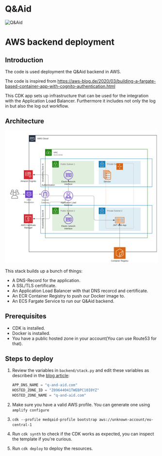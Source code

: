 # Q&Aid

<img src="https://github.com/tudorcebere/Q-Aid/blob/master/misc/q_aid_logo_small.png" alt="Q&Aid" width="50%">

# AWS backend deployment

## Introduction

The code is used deployment the Q&Aid backend in AWS.

The code is inspired from https://aws-blog.de/2020/03/building-a-fargate-based-container-app-with-cognito-authentication.html

This CDK app sets up infrastructure that can be used for the integration with the Application Load Balancer. Furthermore it includes not only the log in but also the log out workflow.

## Architecture

![Architecture](architecture.png)

This stack builds up a bunch of things:

- A DNS-Record for the application.
- A SSL/TLS certificate.
- An Application Load Balancer with that DNS recorcd and certificate.
- An ECR Container Registry to push our Docker image to.
- An ECS Fargate Service to run our Q&Aid backend.

## Prerequisites

- CDK is installed.
- Docker is installed.
- You have a public hosted zone in your account(You can use Route53 for that).

## Steps to deploy

1. Review the variables in `backend/stack.py` and edit these variables as described in the [blog article](https://aws-blog.de/2020/03/building-a-fargate-based-container-app-with-cognito-authentication.html):

    ```python
    APP_DNS_NAME = "q-and-aid.com"
    HOSTED_ZONE_ID = "Z09644041TWEBPC10I0YZ"
    HOSTED_ZONE_NAME = "q-and-aid.com"
    ```
2. Make sure you have a valid AWS profile. You can generate one using
```amplify configure```
3. `cdk --profile medqaid-profile bootstrap aws://unknown-account/eu-central-1`
4. Run `cdk synth` to check if the CDK works as expected, you can inspect the template if you're curious.
5. Run `cdk deploy` to deploy the resources.
